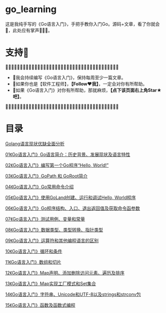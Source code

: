 # go_learning
这是我纯手写的《Go语言入门》，手把手教你入门Go。源码+文章，看了你就会🥴，此处应有掌声👏👏👏。

# 支持🤟
🤟🤟🤟🤟🤟🤟🤟🤟🤟🤟🤟🤟🤟🤟🤟🤟🤟🤟🤟🤟🤟🤟🤟🤟🤟🤟🤟🤟🤟🤟🤟🤟🤟🤟🤟🤟🤟🤟🤟
- 🎸我会持续编写《Go语言入门》，保持每周至少一篇文章。
- 🎸如果你也是【软件工程师】，**【Follow❤️我】**，一定会对你有所帮助。
- 🎸如果《Go语言入门》对你有所帮助，那就麻烦，**【点下该页面右上角Star★吧】**。

🤟🤟🤟🤟🤟🤟🤟🤟🤟🤟🤟🤟🤟🤟🤟🤟🤟🤟🤟🤟🤟🤟🤟🤟🤟🤟🤟🤟🤟🤟🤟🤟🤟🤟🤟🤟🤟🤟🤟

# 目录
[Golang语言现状优缺全面分析
](https://blog.csdn.net/oHaiKuoTianKong1682/article/details/107836785)

[01《Go语言入门》Go语言简介：历史背景、发展现状及语言特性
](https://blog.csdn.net/oHaiKuoTianKong1682/article/details/111932807)

[02《Go语言入门》编写第一个Go程序“Hello, World!”
](https://blog.csdn.net/oHaiKuoTianKong1682/article/details/111986564)

[03《Go语言入门》GoPath 和 GoRoot简介](https://blog.csdn.net/oHaiKuoTianKong1682/article/details/111991281)

[04《Go语言入门》Go常用命令介绍](https://blog.csdn.net/oHaiKuoTianKong1682/article/details/112190163)

[05《Go语言入门》使用GoLand创建、运行和调试Hello, World程序](https://blog.csdn.net/oHaiKuoTianKong1682/article/details/112221648)

[06《Go语言入门》Go程序结构、入口、退出返回值及获取命令函参数](https://blog.csdn.net/oHaiKuoTianKong1682/article/details/112236723)

[07《Go语言入门》测试用例、变量和常量](https://blog.csdn.net/oHaiKuoTianKong1682/article/details/112241800)

[08《Go语言入门》数据类型、类型转换、指针类型](https://blog.csdn.net/oHaiKuoTianKong1682/article/details/112385937)

[09《Go语言入门》运算符和其他编程语言的区别](https://blog.csdn.net/oHaiKuoTianKong1682/article/details/112473349)

[10《Go语言入门》循环和条件](https://blog.csdn.net/oHaiKuoTianKong1682/article/details/112516474)

[11《Go语言入门》数组和切片](https://blog.csdn.net/oHaiKuoTianKong1682/article/details/112794608)

[12《Go语言入门》Map声明、添加删除访问元素、遍历及排序](https://blog.csdn.net/oHaiKuoTianKong1682/article/details/112919456)

[13《Go语言入门》Map实现工厂模式和Set集合](https://blog.csdn.net/oHaiKuoTianKong1682/article/details/112975380)

[14《Go语言入门》字符串、Unicode和UTF-8以及strings和strconv包](https://blog.csdn.net/oHaiKuoTianKong1682/article/details/113098823)

[15《Go语言入门》函数及函数式编程](https://blog.csdn.net/oHaiKuoTianKong1682/article/details/113370674)

[]()

[]()

[]()
